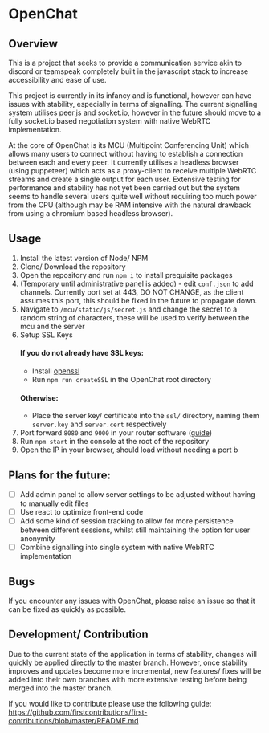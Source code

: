 # OpenChat
## Overview
This is a project that seeks to provide a communication service akin to discord or teamspeak completely built in the javascript stack to increase accessibility and ease of use.

This project is currently in its infancy and is functional, however can have issues with stability, especially in terms of signalling. The current signalling system utilises peer.js and socket.io, however in the future should move to a fully socket.io based negotiation system with native WebRTC implementation.

At the core of OpenChat is its MCU (Multipoint Conferencing Unit) which allows many users to connect without having to establish a connection between each and every peer. It currently utilises a headless browser (using puppeteer) which acts as a proxy-client to receive multiple WebRTC streams and create a single output for each user. Extensive testing for performance and stability has not yet been carried out but the system seems to handle several users quite well without requiring too much power from the CPU (although may be RAM intensive with the natural drawback from using a chromium based headless browser).

## Usage
1. Install the latest version of Node/ NPM
2. Clone/ Download the repository
3. Open the repository and run `npm i` to install prequisite packages
4. (Temporary until administrative panel is added) - edit `conf.json` to add channels. Currently port set at 443, DO NOT CHANGE, as the client assumes this port, this should be fixed in the future to propagate down.
5. Navigate to `/mcu/static/js/secret.js` and change the secret to a random string of characters, these will be used to verify between the mcu and the server
6. Setup SSL Keys
    #### If you do not already have SSL keys: 
    - Install [openssl](https://wiki.openssl.org/index.php/Binaries)
    - Run `npm run createSSL` in the OpenChat root directory
    #### Otherwise: 
    - Place the server key/ certificate into the `ssl/` directory, naming them `server.key` and `server.cert` respectively
7. Port forward `8080` and `9000` in your router software ([guide](https://www.noip.com/support/knowledgebase/general-port-forwarding-guide/))
8. Run `npm start` in the console at the root of the repository
9. Open the IP in your browser, should load without needing a port b

## Plans for the future:
 - [ ] Add admin panel to allow server settings to be adjusted without having to manually edit files
 - [ ] Use react to optimize front-end code
 - [ ] Add some kind of session tracking to allow for more persistence between different sessions, whilst still maintaining the option for user anonymity
 - [ ] Combine signalling into single system with native WebRTC implementation

## Bugs
If you encounter any issues with OpenChat, please raise an issue so that it can be fixed as quickly as possible.

## Development/ Contribution
Due to the current state of the application in terms of stability, changes will quickly be applied directly to the master branch. However, once stability improves and updates become more incremental, new features/ fixes will be added into their own branches with more extensive testing before being merged into the master branch.

If you would like to contribute please use the following guide: https://github.com/firstcontributions/first-contributions/blob/master/README.md
